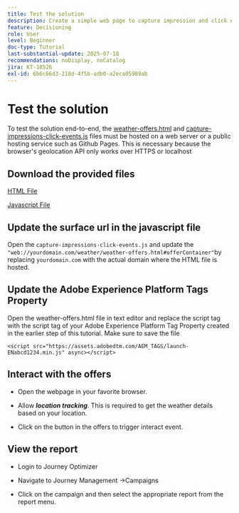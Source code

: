 ```yaml
---
title: Test the solution
description: Create a simple web page to capture impression and click events on the offers.
feature: Decisioning
role: User
level: Beginner
doc-type: Tutorial
last-substantial-update: 2025-07-18
recommendations: noDisplay, noCatalog
jira: KT-18526
exl-id: 6b6c66d3-218d-4f5b-adb0-a2eca05989ab
---
```

# Test the solution

To test the solution end-to-end, the [weather-offers.html](assets/weather-offers.html)  and [capture-impressions-click-events.js](assets/capture-impressions-click-events.js) files must be hosted on a web server or a public hosting service such as Github Pages. This is necessary because the  browser's geolocation API only works over HTTPS or localhost

## Download the provided files

[HTML File](assets/weather-offers.html)

[Javascript File](assets/capture-impressions-click-events.js)

## Update the surface url in the javascript file

Open the `capture-impressions-click-events.js` and update the  ` "web://yourdomain.com/weather/weather-offers.html#offerContainer"`by replacing `yourdomain.com` with the actual domain where the HTML file is hosted.


## Update the Adobe Experience Platform Tags Property

Open the weather-offers.html file in text editor and replace the script tag with the script tag of your Adobe Experience Platform Tag Property created in the earlier step of this tutorial. Make sure to save the file

```
<script src="https://assets.adobedtm.com/AEM_TAGS/launch-ENabcd1234.min.js" async></script>
```

## Interact with the offers

-   Open the webpage in your favorite browser.

-   Allow _**location tracking**_. This is required to get the weather details based on your location.

-   Click on the button in the offers to trigger interact event.

## View the report

-   Login to Journey Optimizer

-   Navigate to Journey Management ->Campaigns

-   Click on the campaign and then select the appropriate report from the report menu.
